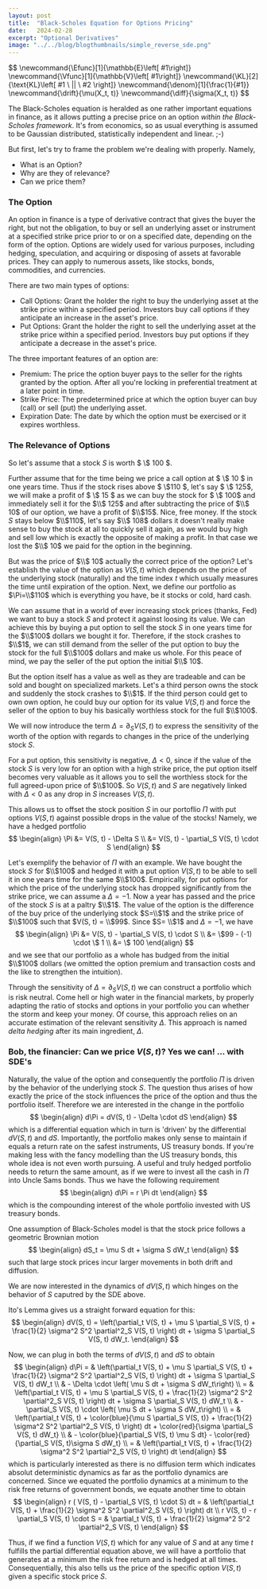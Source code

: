 ```yaml
---
layout: post
title:  "Black-Scholes Equation for Options Pricing"
date:   2024-02-28
excerpt: "Optional Derivatives"
image: "../../blog/blogthumbnails/simple_reverse_sde.png"
---
```

<head>
<!-- <script type="text/x-mathjax-config">  -->
  <!-- MathJax.Hub.Config({ TeX: { equationNumbers: { autoNumber: "all" } } }); </script> -->
<!-- uncomment two lines above and remove the html css to svg lines -->
<script type="text/x-mathjax-config">
  MathJax.Hub.Config({
    TeX: { equationNumbers: { autoNumber: "all" } },
    tex2jax: {
      skipTags: ['script', 'noscript', 'style', 'textarea', 'pre'],
      inlineMath: [ ['$','$'], ["\\(","\\)"] ],
      displayMath: [['$$','$$'], ['\[' , '\]'], ['\\[', '\\]']],
      processEscapes: true
    },
    "HTML-CSS": { linebreaks: { automatic: true } },
    CommonHTML: { linebreaks: { automatic: true } },
    SVG: { linebreaks: { automatic: true } }
    });
</script>
<script type="text/javascript" async
  src="https://cdnjs.cloudflare.com/ajax/libs/mathjax/2.7.7/MathJax.js?config=TeX-MML-AM_CHTML">
</script>
</head>
$$
\newcommand{\Efunc}[1]{\mathbb{E}\left[ #1\right]}
\newcommand{\Vfunc}[1]{\mathbb{V}\left[ #1\right]}
\newcommand{\KL}[2]{\text{KL}\left[ #1 \ || \ #2 \right]}
\newcommand{\denom}[1]{\frac{1}{#1}}
\newcommand{\drift}{\mu(X_t, t)}
\newcommand{\diff}{\sigma(X_t, t)}
$$

The Black-Scholes equation is heralded as one rather important equations in finance, as it allows putting a precise price on an option *within the Black-Scholes framework*.
It's from economics, so as usual everything is assumed to be Gaussian distributed, statistically independent and linear. ;-) 

But first, let's try to frame the problem we're dealing with properly.
Namely,
- What is an Option?
- Why are they of relevance?
- Can we price them?
  

### The Option

An option in finance is a type of derivative contract that gives the buyer the right, but not the obligation, to buy or sell an underlying asset or instrument at a specified strike price prior to or on a specified date, depending on the form of the option. 
Options are widely used for various purposes, including hedging, speculation, and acquiring or disposing of assets at favorable prices. They can apply to numerous assets, like stocks, bonds, commodities, and currencies.

There are two main types of options:
- Call Options: Grant the holder the right to buy the underlying asset at the strike price within a specified period. Investors buy call options if they anticipate an increase in the asset's price.
- Put Options: Grant the holder the right to sell the underlying asset at the strike price within a specified period. Investors buy put options if they anticipate a decrease in the asset's price.

The three important features of an option are:
- Premium: The price the option buyer pays to the seller for the rights granted by the option. After all you're locking in preferential treatment at a later point in time.
- Strike Price: The predetermined price at which the option buyer can buy (call) or sell (put) the underlying asset.
- Expiration Date: The date by which the option must be exercised or it expires worthless.

### The Relevance of Options

So let's assume that a stock $S$ is worth $ \\$ 100 $.

Further assume that for the time being we price a call option at $ \\$ 10 $ in one years time.
Thus if the stock rises above $ \\$110 $, let's say $ \\$ 125$, we will make a profit of $ \\$ 15 $ as we can buy the stock for $ \\$ 100$ and immediately sell it for the $\\$ 125$ and after subtracting the price of $\\$ 10$ of our option, we have a profit of $\\$15$. Nice, free money.
If the stock $S$ stays below $\\$110$, let's say $\\$ 108$ dollars it doesn't really make sense to buy the stock at all to quickly sell it again, as we would buy high and sell low which is exactly the opposite of making a profit. In that case we lost the $\\$ 10$ we paid for the option in the beginning.

But was the price of $\\$ 10$ actually the correct price of the option?
Let's establish the value of the option as $V(S, t)$ which depends on the price of the underlying stock (naturally) and the time index $t$ which usually measures the time until expiration of the option.
Next, we define our portfolio as $\Pi=\\$110$ which is everything you have, be it stocks or cold, hard cash.

We can assume that in a world of ever increasing stock prices (thanks, Fed) we want to buy a stock $S$ and protect it against loosing its value.
We can achieve this by buying a put option to sell the stock $S$ in one years time for the $\\$100$ dollars we bought it for.
Therefore, if the stock crashes to $\\$1$, we can still demand from the seller of the put option to buy the stock for the full $\\$100$ dollars and make us whole.
For this peace of mind, we pay the seller of the put option the initial $\\$ 10$.

But the option itself has a value as well as they are tradeable and can be sold and bought on specialized markets.
Let's a third person owns the stock and suddenly the stock crashes to $\\$1$.
If the third person could get to own own option, he could buy our option for its value $V(S, t)$ and force the seller of the option to buy his basically worthless stock for the full $\\$100$.

We will now introduce the term $\Delta = \partial_S V(S, t)$ to express the sensitivity of the worth of the option with regards to changes in the price of the underlying stock $S$.

For a put option, this sensitivity is negative, $\Delta < 0$, since if the value of the stock $S$ is very low for an option with a high strike price, the put option itself becomes very valuable as it allows you to sell the worthless stock for the full agreed-upon price of $\\$100$.
So $V(S, t)$ and $S$ are negatively linked with $\Delta < 0$ as any drop in $S$ increases $V(S, t)$.

This allows us to offset the stock position $S$ in our portoflio $\Pi$ with put options $V(S, t)$ against possible drops in the value of the stocks!
Namely, we have a hedged portfolio
$$
\begin{align}
\Pi 	&= V(S, t) - \Delta S \\
	&= V(S, t) - \partial_S V(S, t) \cdot S
\end{align}
$$

Let's exemplify the behavior of $\Pi$ with an example.
We have bought the stock $S$ for $\\$100$ and hedged it with a put option $V(S, t)$ to be able to sell it in one years time for the same $\\$100$.
Empirically, for put options for which the price of the underlying stock has dropped significantly from the strike price, we can assume a $\Delta=-1$.
Now a year has passed and the price of the stock $S$ is at a paltry $\\$1$.
The value of the option is the difference of the buy price of the underlying stock $S=\\$1$ and the strike price of $\\$100$ such that $V(S, t) = \\$99$.
Since $S= \\$1$ and $\Delta=-1$, we have
$$
\begin{align}
\Pi 
&= V(S, t) - \partial_S V(S, t) \cdot S \\
&= \$99 - (-1) \cdot \$ 1 \\
&= \$ 100
\end{align}
$$
and we see that our portfolio as a whole has budged from the initial $\\$100$ dollars (we omitted the option premium and transaction costs and the like to strengthen the intuition).

Through the sensitivity of $\Delta = \partial_S V(S, t)$ we can construct a portfolio which is risk neutral.
Come hell or high water in the financial markets, by properly adapting the ratio of stocks and options in your portfolio you can whether the storm and keep your money.
Of course, this approach relies on an accurate estimation of the relevant sensitivity $\Delta$.
This approach is named *delta hedging* after its main ingredient, $\Delta$.

### Bob, the financier: Can we price $V(S, t)$? Yes we can! ... with SDE's

Naturally, the value of the option and consequently the portfolio $\Pi$ is driven by the behavior of the underlying stock $S$.
The question thus arises of how exactly the price of the stock influences the price of the option and thus the portfolio itself.
Therefore we are interested in the change in the portfolio
$$
\begin{align}
d\Pi = dV(S, t) - \Delta \cdot dS
\end{align}
$$
which is a differential equation which in turn is 'driven' by the differential $dV(S, t)$ and $dS$.
Importantly, the portfolio makes only sense to maintain if equals a return rate on the safest instruments, US treasury bonds.
If you're making less with the fancy modelling than the US treasury bonds, this whole idea is not even worth pursuing.
A useful and truly hedged portfolio needs to return the same amount, as if we were to invest all the cash in $\Pi$ into Uncle Sams bonds.
Thus we have the following requirement
$$
\begin{align}
d\Pi = r \Pi dt
\end{align}
$$
which is the compounding interest of the whole portfolio invested with US treasury bonds.

One assumption of Black-Scholes model is that the stock price follows a geometric Brownian motion
$$
\begin{align}
dS_t = \mu S dt + \sigma S dW_t
\end{align}
$$
such that large stock prices incur larger movements in both drift and diffusion.

We are now interested in the dynamics of $dV(S, t)$ which hinges on the behavior of $S$ caputred by the SDE above.

Ito's Lemma gives us a straight forward equation for this:
$$
\begin{align}
dV(S, t) = \left(\partial_t V(S, t) + \mu S \partial_S V(S, t) + \frac{1}{2} \sigma^2 S^2 \partial^2_S V(S, t) \right) dt + \sigma S \partial_S V(S, t) dW_t.
\end{align}
$$

Now, we can plug in both the terms of $dV(S, t)$ and $dS$ to obtain
$$
\begin{align}
d\Pi = & \left(\partial_t V(S, t) + \mu S \partial_S V(S, t) + \frac{1}{2} \sigma^2 S^2 \partial^2_S V(S, t) \right) dt + \sigma S \partial_S V(S, t) dW_t \\
& - \Delta \cdot \left( \mu S dt + \sigma S dW_t\right) \\
= & \left(\partial_t V(S, t) + \mu S \partial_S V(S, t) + \frac{1}{2} \sigma^2 S^2 \partial^2_S V(S, t) \right) dt + \sigma S \partial_S V(S, t) dW_t \\
& - \partial_S V(S, t) \cdot \left( \mu S dt + \sigma S dW_t\right) \\
= & \left(\partial_t V(S, t) + \color{blue}{\mu S \partial_S V(S, t)} + \frac{1}{2} \sigma^2 S^2 \partial^2_S V(S, t) \right) dt + \color{red}{\sigma \partial_S V(S, t) dW_t} \\
& - \color{blue}{\partial_S V(S, t) \mu S dt} - \color{red}{\partial_S V(S, t)\sigma S dW_t} \\
= & \left(\partial_t V(S, t) + \frac{1}{2} \sigma^2 S^2 \partial^2_S V(S, t) \right) dt
\end{align}
$$
which is particularly interested as there is no diffusion term which indicates absolut deterministic dynamics as far as the portfolio dynamics are concerned.
Since we equated the portfolio dynamics at a minimum to the risk free returns of government bonds, we equate another time to obtain
$$
\begin{align}
r ( V(S, t) - \partial_S V(S, t) \cdot S) dt
= & \left(\partial_t V(S, t) + \frac{1}{2} \sigma^2 S^2 \partial^2_S V(S, t) \right) dt \\
r V(S, t) - r \partial_S V(S, t) \cdot S
= & \partial_t V(S, t) + \frac{1}{2} \sigma^2 S^2 \partial^2_S V(S, t)
\end{align}
$$

Thus, if we find a function $V(S, t)$ which for any value of $S$ and at any time $t$ fulfills the partial differential equation above, we will have a portfolio that generates at a minimum the risk free return and is hedged at all times.
Consequentially, this also tells us the price of the specific option $V(S, t)$ given a specific stock price $S$.
